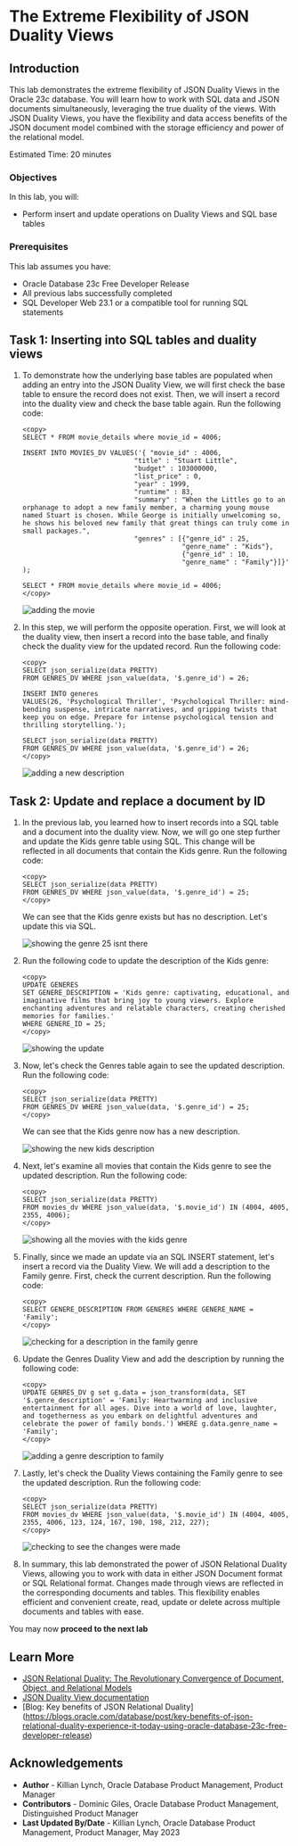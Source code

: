 # The Extreme Flexibility of JSON Duality Views

## Introduction

This lab demonstrates the extreme flexibility of JSON Duality Views in the Oracle 23c database. You will learn how to work with SQL data and JSON documents simultaneously, leveraging the true duality of the views. With JSON Duality Views, you have the flexibility and data access benefits of the JSON document model combined with the storage efficiency and power of the relational model.

Estimated Time: 20 minutes

### Objectives

In this lab, you will:

* Perform insert and update operations on Duality Views and SQL base tables

### Prerequisites

This lab assumes you have:

* Oracle Database 23c Free Developer Release
* All previous labs successfully completed
* SQL Developer Web 23.1 or a compatible tool for running SQL statements


## Task 1: Inserting into SQL tables and duality views
1. To demonstrate how the underlying base tables are populated when adding an entry into the JSON Duality View, we will first check the base table to ensure the record does not exist. Then, we will insert a record into the duality view and check the base table again. Run the following code:

    ```
    <copy>
    SELECT * FROM movie_details where movie_id = 4006;

    INSERT INTO MOVIES_DV VALUES('{ "movie_id" : 4006,
                                "title" : "Stuart Little",
                                "budget" : 103000000,
                                "list_price" : 0,
                                "year" : 1999,
                                "runtime" : 83,
                                "summary" : "When the Littles go to an orphanage to adopt a new family member, a charming young mouse named Stuart is chosen. While George is initially unwelcoming so, he shows his beloved new family that great things can truly come in small packages.",
                                "genres" : [{"genre_id" : 25,
                                            "genre_name" : "Kids"},
                                            {"genre_id" : 10,
                                            "genre_name" : "Family"}]}'
    );

    SELECT * FROM movie_details where movie_id = 4006;
    </copy>
    ```
    ![adding the movie](images/little.png " ")

2. In this step, we will perform the opposite operation. First, we will look at the duality view, then insert a record into the base table, and finally check the duality view for the updated record. Run the following code:
    ```
    <copy>
    SELECT json_serialize(data PRETTY)
    FROM GENRES_DV WHERE json_value(data, '$.genre_id') = 26;

    INSERT INTO generes
    VALUES(26, 'Psychological Thriller', 'Psychological Thriller: mind-bending suspense, intricate narratives, and gripping twists that keep you on edge. Prepare for intense psychological tension and thrilling storytelling.');

    SELECT json_serialize(data PRETTY)
    FROM GENRES_DV WHERE json_value(data, '$.genre_id') = 26;
    </copy>
    ```
    
    ![adding a new description](images/psy_thriller.png " ")

## Task 2: Update and replace a document by ID

1. In the previous lab, you learned how to insert records into a SQL table and a document into the duality view. Now, we will go one step further and update the Kids genre table using SQL. This change will be reflected in all documents that contain the Kids genre. Run the following code:

    ```
    <copy>
    SELECT json_serialize(data PRETTY)
    FROM GENRES_DV WHERE json_value(data, '$.genre_id') = 25;
    </copy>
    ```
    We can see that the Kids genre exists but has no description. Let's update this via SQL.

    ![showing the genre 25 isnt there](images/no_description.png " ")

2. Run the following code to update the description of the Kids genre:
 
    ```
    <copy>
    UPDATE GENERES
    SET GENERE_DESCRIPTION = 'Kids genre: captivating, educational, and imaginative films that bring joy to young viewers. Explore enchanting adventures and relatable characters, creating cherished memories for families.'
    WHERE GENERE_ID = 25;
    </copy>
    ```
    ![showing the update ](images/kids_description.png " ")

3. Now, let's check the Genres table again to see the updated description. Run the following code:
    ```
    <copy>
    SELECT json_serialize(data PRETTY)
    FROM GENRES_DV WHERE json_value(data, '$.genre_id') = 25;
    </copy>
    ```
    We can see that the Kids genre now has a new description.

    ![showing the new kids description](images/new_kids_genre.png " ")

4. Next, let's examine all movies that contain the Kids genre to see the updated description. Run the following code:
    ```
    <copy>
    SELECT json_serialize(data PRETTY)
    FROM movies_dv WHERE json_value(data, '$.movie_id') IN (4004, 4005, 2355, 4006);
    </copy>
    ```
    ![showing all the movies with the kids genre](images/updated_kids_description.png " ")

5. Finally, since we made an update via an SQL INSERT statement, let's insert a record via the Duality View. We will add a description to the Family genre. First, check the current description. Run the following code:

    ```
    <copy>
    SELECT GENERE_DESCRIPTION FROM GENERES WHERE GENERE_NAME = 'Family';
    </copy>
    ```
    ![checking for a description in the family genre](images/fam_description.png " ")

6. Update the Genres Duality View and add the description by running the following code:
    ```
    <copy>
    UPDATE GENRES_DV g set g.data = json_transform(data, SET '$.genre_description' = 'Family: Heartwarming and inclusive entertainment for all ages. Dive into a world of love, laughter, and togetherness as you embark on delightful adventures and celebrate the power of family bonds.') WHERE g.data.genre_name = 'Family';
    </copy>
    ```
    ![adding a genre description to family](images/family_update.png " ")

7. Lastly, let's check the Duality Views containing the Family genre to see the updated description. Run the following code:
    ```
    <copy>
    SELECT json_serialize(data PRETTY)
    FROM movies_dv WHERE json_value(data, '$.movie_id') IN (4004, 4005, 2355, 4006, 123, 124, 167, 190, 198, 212, 227);
    </copy>
    ```
    ![checking to see the changes were made](images/family_proof.png " ")



8. In summary, this lab demonstrated the power of JSON Relational Duality Views, allowing you to work with data in either JSON Document format or SQL Relational format. Changes made through views are reflected in the corresponding documents and tables. This flexibility enables efficient and convenient create, read, update or delete across multiple documents and tables with ease.

You may now **proceed to the next lab** 

## Learn More

* [JSON Relational Duality: The Revolutionary Convergence of Document, Object, and Relational Models](https://blogs.oracle.com/database/post/json-relational-duality-app-dev)
* [JSON Duality View documentation](http://docs.oracle.com)
* [Blog: Key benefits of JSON Relational Duality] (https://blogs.oracle.com/database/post/key-benefits-of-json-relational-duality-experience-it-today-using-oracle-database-23c-free-developer-release)

## Acknowledgements
* **Author** - Killian Lynch, Oracle Database Product Management, Product Manager
* **Contributors** - Dominic Giles, Oracle Database Product Management, Distinguished Product Manager
* **Last Updated By/Date** - Killian Lynch, Oracle Database Product Management, Product Manager, May 2023

